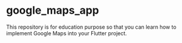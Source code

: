 # google_maps_app
This repository is for education purpose so that you can learn how to implement Google Maps into your Flutter project. 
